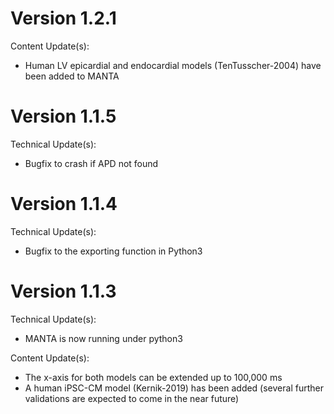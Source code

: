 # Version 1.2.1
Content Update(s):
- Human LV epicardial and endocardial models (TenTusscher-2004) have been added to MANTA

# Version 1.1.5
Technical Update(s):
- Bugfix to crash if APD not found

# Version 1.1.4
Technical Update(s):
- Bugfix to the exporting function in Python3 

# Version 1.1.3 
Technical Update(s):
- MANTA is now running under python3

Content Update(s):
- The x-axis for both models can be extended up to 100,000 ms
- A human iPSC-CM model (Kernik-2019) has been added (several further validations are expected to come in the near future)
